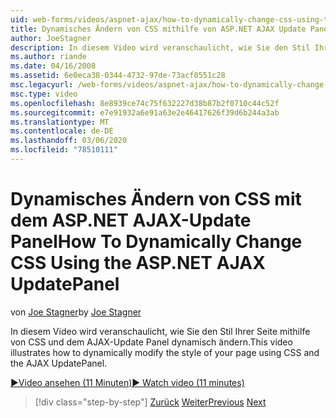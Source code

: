 ```yaml
---
uid: web-forms/videos/aspnet-ajax/how-to-dynamically-change-css-using-the-aspnet-ajax-updatepanel
title: Dynamisches Ändern von CSS mithilfe von ASP.NET AJAX Update Panel | Microsoft-Dokumentation
author: JoeStagner
description: In diesem Video wird veranschaulicht, wie Sie den Stil Ihrer Seite mithilfe von CSS und dem AJAX-Update Panel dynamisch ändern.
ms.author: riande
ms.date: 04/16/2008
ms.assetid: 6e0eca38-0344-4732-97de-73acf0551c28
msc.legacyurl: /web-forms/videos/aspnet-ajax/how-to-dynamically-change-css-using-the-aspnet-ajax-updatepanel
msc.type: video
ms.openlocfilehash: 8e8939ce74c75f632227d38b87b2f0710c44c52f
ms.sourcegitcommit: e7e91932a6e91a63e2e46417626f39d6b244a3ab
ms.translationtype: MT
ms.contentlocale: de-DE
ms.lasthandoff: 03/06/2020
ms.locfileid: "78510111"
---
```

# <a name="how-to-dynamically-change-css-using-the-aspnet-ajax-updatepanel"></a><span data-ttu-id="1744e-103">Dynamisches Ändern von CSS mit dem ASP.NET AJAX-Update Panel</span><span class="sxs-lookup"><span data-stu-id="1744e-103">How To Dynamically Change CSS Using the ASP.NET AJAX UpdatePanel</span></span>

<span data-ttu-id="1744e-104">von [Joe Stagner](https://github.com/JoeStagner)</span><span class="sxs-lookup"><span data-stu-id="1744e-104">by [Joe Stagner](https://github.com/JoeStagner)</span></span>

<span data-ttu-id="1744e-105">In diesem Video wird veranschaulicht, wie Sie den Stil Ihrer Seite mithilfe von CSS und dem AJAX-Update Panel dynamisch ändern.</span><span class="sxs-lookup"><span data-stu-id="1744e-105">This video illustrates how to dynamically modify the style of your page using CSS and the AJAX UpdatePanel.</span></span>

[<span data-ttu-id="1744e-106">&#9654;Video ansehen (11 Minuten)</span><span class="sxs-lookup"><span data-stu-id="1744e-106">&#9654; Watch video (11 minutes)</span></span>](https://channel9.msdn.com/Blogs/ASP-NET-Site-Videos/how-to-dynamically-change-css-using-the-aspnet-ajax-updatepanel)

> [!div class="step-by-step"]
> <span data-ttu-id="1744e-107">[Zurück](basic-aspnet-authentication-in-an-ajax-enabled-application.md)
> [Weiter](how-to-dynamically-add-controls-to-a-web-page.md)</span><span class="sxs-lookup"><span data-stu-id="1744e-107">[Previous](basic-aspnet-authentication-in-an-ajax-enabled-application.md)
[Next](how-to-dynamically-add-controls-to-a-web-page.md)</span></span>
